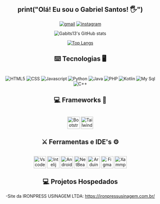 <div align="center">
  
## print("Olá! Eu sou o Gabriel Santos! 🖐️")
[![gmail](https://img.shields.io/badge/Gmail-D14836?style=for-the-badge&logo=gmail&logoColor=white)](mailto:gabrielsan41.dev@gmail.com?)
[![instagram](https://img.shields.io/badge/Instagram-E4405F?style=for-the-badge&logo=instagram&logoColor=white)](https://www.instagram.com/bielsantos.ps?igsh=N3dydjkyaDJnczRq)

![Gabits13's GitHub stats](https://github-readme-stats.vercel.app/api?username=gabits13&show_icons=true&theme=dracula)

[![Top Langs](https://github-readme-stats.vercel.app/api/top-langs/?username=gabits13&layout=donut&theme=dracula)](https://github.com/gabits13/github-readme-stats)

## ⌨️ Tecnologias 🖥️
<div style="display: inline_block"><br/>
  <img align ="center" alt="HTML5" src="https://img.shields.io/badge/HTML5-E34F26?style=for-the-badge&logo=html5&logoColor=white" />
  <img align ="center" alt="CSS" src="https://img.shields.io/badge/CSS3-1572B6?style=for-the-badge&logo=css3&logoColor=white" />
  <img align ="center" alt="Javascript" src="https://img.shields.io/badge/JavaScript-323330?style=for-the-badge&logo=javascript&logoColor=F7DF1E" />
  <img align ="center" alt="Python" src="https://img.shields.io/badge/Python-14354C?style=for-the-badge&logo=python&logoColor=white" />
  <img align ="center" alt="Java" src="https://img.shields.io/badge/Java-ED8B00?style=for-the-badge&logo=openjdk&logoColor=white" />
  <img align ="center" alt="PHP" src="https://img.shields.io/badge/PHP-777BB4?style=for-the-badge&logo=php&logoColor=white" />
  <img align ="center" alt="Kotlin" src="https://img.shields.io/badge/Kotlin-0095D5?&style=for-the-badge&logo=kotlin&logoColor=white" />
  <img align ="center" alt="My Sql" src="https://img.shields.io/badge/MySQL-00000F?style=for-the-badge&logo=mysql&logoColor=white" />
  <img align ="center" alt="C++" src="https://img.shields.io/badge/C%2B%2B-00599C?style=for-the-badge&logo=c%2B%2B&logoColor=white" />    
</div>

## 💻 Frameworks 💾
<div style="display: inline_block"><br/>
  <img align ="center" alt="Bootstrap" style="width: 40px;" src="https://www.svgrepo.com/show/353498/bootstrap.svg" />
  <img align ="center" alt="Tailwind" style="width: 40px;" src="https://www.svgrepo.com/show/374118/tailwind.svg" />   
</div>

## ⚔️ Ferramentas e IDE's ⚙️
<div style="display: inline_block"><br/>
  <img align ="center" alt="Vscode" style="width: 40px;" src="https://www.svgrepo.com/show/374171/vscode.svg" />
  <img align ="center" alt="Intelij" style="width: 40px;" src="https://www.svgrepo.com/show/353906/intellij-idea.svg" />   
  <img align ="center" alt="Android Studio" style="width: 40px;" src="https://www.svgrepo.com/show/354792/android.svg" />   
  <img align ="center" alt="NetBeans" style="width: 40px;" src="https://upload.wikimedia.org/wikipedia/commons/thumb/9/98/Apache_NetBeans_Logo.svg/444px-Apache_NetBeans_Logo.svg.png?20180920122700" />   
  <img align ="center" alt="Arduino" style="width: 40px;" src="https://www.svgrepo.com/show/353423/arduino.svg" />  
  <img align ="center" alt="Figma" style="width: 40px;" src="https://www.svgrepo.com/show/452202/figma.svg" />   
  <img align ="center" alt="Xammp" style="width: 40px;" src="https://www.svgrepo.com/show/354575/xampp.svg" /> 
</div>

## 💻 Projetos Hospedados 
  
-Site da IRONPRESS USINAGEM LTDA: https://ironpressusinagem.com.br/



</div>
<!--

Here are some ideas to get you started:

- 🔭 I’m currently working on ...
- 🌱 I’m currently learning ...
- 👯 I’m looking to collaborate on ...
- 🤔 I’m looking for help with ...
- 💬 Ask me about ...
- 📫 How to reach me: ...
- 😄 Pronouns: ...
- ⚡ Fun fact: ...
-->
